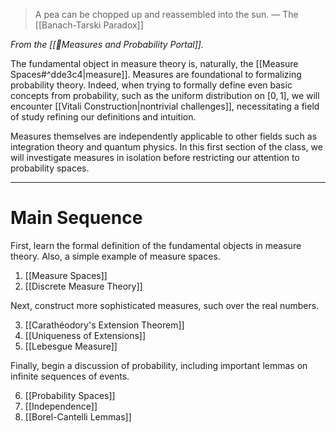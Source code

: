 > A pea can be chopped up and reassembled into the sun.
> — The [[Banach-Tarski Paradox]]

*From the [[📏Measures and Probability Portal]].*

The fundamental object in measure theory is, naturally, the [[Measure Spaces#^dde3c4|measure]]. Measures are foundational to formalizing probability theory. Indeed, when trying to formally define even basic concepts from probability, such as the uniform distribution on $[0,1]$, we will encounter [[Vitali Construction|nontrivial challenges]], necessitating a field of study refining our definitions and intuition.

Measures themselves are independently applicable to other fields such as integration theory and quantum physics. In this first section of the class, we will investigate measures in isolation before restricting our attention to probability spaces.

---
# Main Sequence

First, learn the formal definition of the fundamental objects in measure theory. Also, a simple example of measure spaces.

1. [[Measure Spaces]]
2. [[Discrete Measure Theory]]

Next, construct more sophisticated measures, such over the real numbers. 

3. [[Carathéodory's Extension Theorem]]
4. [[Uniqueness of Extensions]]
5. [[Lebesgue Measure]]

Finally, begin a discussion of probability, including important lemmas on infinite sequences of events.

6. [[Probability Spaces]]
7. [[Independence]]
8. [[Borel-Cantelli Lemmas]]
